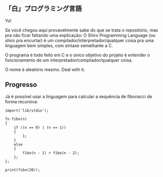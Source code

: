 「白」プログラミング言語
---

Yo!

Se você chegou aqui provavelmente sabe do que se trata o repositório, mas pra não ficar faltando uma explicação:
O Shiro Programming Language (ou shiro pra encurtar) é um compilador/interpretador/qualquer coisa pra uma linguagem bem simples, com sintaxe semelhante a C.

O programa é todo feito em C e o único objetivo do projeto é entender o funcionamento de um interpretador/compilador/qualquer coisa.

O nome é aleatório mesmo. Deal with it.


Progresso
---

Já é possível usar a linguagem para calcular a sequência de fibonacci de forma recursiva:

	import('lib/stdio');

	fn fibo(n)
	{
	    if ((n == 0) | (n == 1))
	    {
	        1;
	    }
	    else
	    {
	        fibo(n - 1) + fibo(n - 2);
	    };
	};
	
	print(fibo(20));